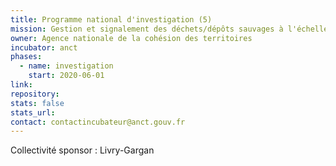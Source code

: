 ```yaml
---
title: Programme national d'investigation (5)
mission: Gestion et signalement des déchets/dépôts sauvages à l'échelle de la commune
owner: Agence nationale de la cohésion des territoires
incubator: anct
phases:
  - name: investigation
    start: 2020-06-01
link: 
repository: 
stats: false
stats_url: 
contact: contactincubateur@anct.gouv.fr
---
```


Collectivité sponsor : Livry-Gargan
